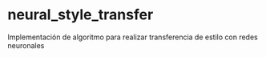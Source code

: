 # neural_style_transfer
Implementación de algoritmo para realizar transferencia de estilo con redes neuronales
